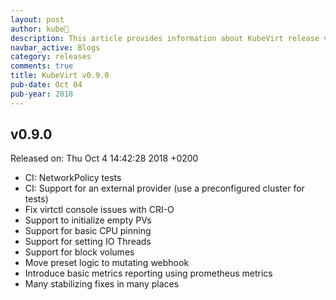 ```yaml
---
layout: post
author: kube🤖
description: This article provides information about KubeVirt release v0.9.0 changes
navbar_active: Blogs
category: releases
comments: true
title: KubeVirt v0.9.0
pub-date: Oct 04
pub-year: 2018
---
```



## v0.9.0

Released on: Thu Oct 4 14:42:28 2018 +0200

- CI: NetworkPolicy tests
- CI: Support for an external provider (use a preconfigured cluster for tests)
- Fix virtctl console issues with CRI-O
- Support to initialize empty PVs
- Support for basic CPU pinning
- Support for setting IO Threads
- Support for block volumes
- Move preset logic to mutating webhook
- Introduce basic metrics reporting using prometheus metrics
- Many stabilizing fixes in many places
